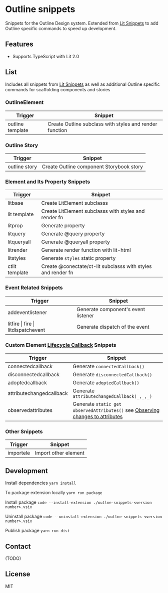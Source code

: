 # Outline snippets

Snippets for the Outline Design system. Extended from [Lit Snippets](https://marketplace.visualstudio.com/items?itemName=lit.lit-snippets) to add Outline specific commands to speed up development.

## Features

- Supports TypeScript with Lit 2.0

## List

Includes all snippets from [Lit Snippets](https://marketplace.visualstudio.com/items?itemName=lit.lit-snippets) as well as additional Outline specific commands for scaffolding components and stories

### OutlineElement

| Trigger          | Snippet                                                 |
| ---------------- | ------------------------------------------------------- |
| outline template | Create Outline subclass with styles and render function |

### Outline Story

| Trigger       | Snippet                                  |
| ------------- | ---------------------------------------- |
| outline story | Create Outline component Storybook story |

### Element and Its Property Snippets

| Trigger        | Snippet                                                      |
| -------------- | ------------------------------------------------------------ |
| litbase        | Create LitElement subclasss                                  |
| lit template   | Create LitElement subclasss with styles and render fn        |
| litprop        | Generate property                                            |
| litquery       | Generate @query property                                     |
| litqueryall    | Generate @queryall property                                  |
| litrender      | Generate render function with lit-html                       |
| litstyles      | Generate `styles` static property                            |
| ctlit template | Create @conectate/ct-lit subclasss with styles and render fn |

### Event Related Snippets

| Trigger                             | Snippet                             |
| ----------------------------------- | ----------------------------------- |
| addeventlistener                    | Generate component's event listener |
| litfire \| fire \| litdispatchevent | Generate dispatch of the event      |

### Custom Element [Lifecycle Callback](https://developers.google.com/web/fundamentals/web-components/customelements#reactions) Snippets

| Trigger                  | Snippet                                                                                                                                                                    |
| ------------------------ | -------------------------------------------------------------------------------------------------------------------------------------------------------------------------- |
| connectedcallback        | Generate `connectedCallback()`                                                                                                                                             |
| disconnectedcallback     | Generate `disconnectedCallback()`                                                                                                                                          |
| adoptedcallback          | Generate `adoptedCallback()`                                                                                                                                               |
| attributechangedcallback | Generate `attributechangedCallback(_,_,_)`                                                                                                                                 |
| observedattributes       | Generate `static get observedAttributes()` see [Observing changes to attributes](https://developers.google.com/web/fundamentals/web-components/customelements#attrchanges) |

### Other Snippets

| Trigger   | Snippet              |
| --------- | -------------------- |
| importele | Import other element |

## Development

Install dependencies
`yarn install`

To package extension locally
`yarn run package`

Install package
`code --install-extension ./outlne-snippets-<version number>.vsix`

Uninstall package
`code --uninstall-extension ./outlne-snippets-<version number>.vsix`

Publish package
`yarn run dist`

## Contact

(TODO)

## License

MIT
